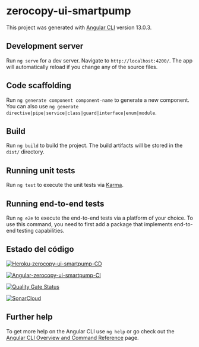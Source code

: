 # zerocopy-ui-smartpump

This project was generated with [Angular CLI](https://github.com/angular/angular-cli) version 13.0.3.

## Development server

Run `ng serve` for a dev server. Navigate to `http://localhost:4200/`. The app will automatically reload if you change any of the source files.

## Code scaffolding

Run `ng generate component component-name` to generate a new component. You can also use `ng generate directive|pipe|service|class|guard|interface|enum|module`.

## Build

Run `ng build` to build the project. The build artifacts will be stored in the `dist/` directory.

## Running unit tests

Run `ng test` to execute the unit tests via [Karma](https://karma-runner.github.io).

## Running end-to-end tests

Run `ng e2e` to execute the end-to-end tests via a platform of your choice. To use this command, you need to first add a package that implements end-to-end testing capabilities.

## Estado del código

[![Heroku-zerocopy-ui-smartpump-CD](https://github.com/nefkon8002/zerocopy-ui-smartpump/actions/workflows/deploy-heroku.yml/badge.svg)](https://github.com/nefkon8002/zerocopy-ui-smartpump/actions/workflows/deploy-heroku.yml)

[![Angular-zerocopy-ui-smartpump-CI](https://github.com/nefkon8002/zerocopy-ui-smartpump/actions/workflows/angular-test-sonar.yml/badge.svg)](https://github.com/nefkon8002/zerocopy-ui-smartpump/actions/workflows/angular-test-sonar.yml)

[![Quality Gate Status](https://sonarcloud.io/api/project_badges/measure?project=nefkon8002_zerocopy-ui-smartpump&metric=alert_status)](https://sonarcloud.io/summary/new_code?id=nefkon8002_zerocopy-ui-smartpump)

[![SonarCloud](https://sonarcloud.io/images/project_badges/sonarcloud-orange.svg)](https://sonarcloud.io/summary/new_code?id=nefkon8002_zerocopy-ui-smartpump)
## Further help

To get more help on the Angular CLI use `ng help` or go check out the [Angular CLI Overview and Command Reference](https://angular.io/cli) page.
